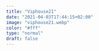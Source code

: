 ```yaml
---
title: "Viphouse21"
date: "2021-04-03T17:44:15+02:00"
image: "viphouse21.webp"
color: "#fff"
type: "normal"
draft: false
---
```

